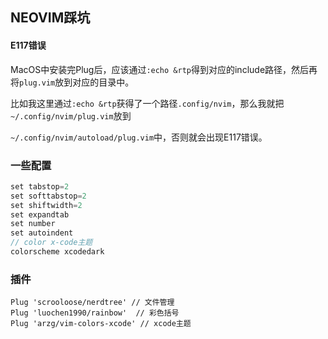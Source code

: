 ## NEOVIM踩坑



#### E117错误

MacOS中安装完Plug后，应该通过`:echo &rtp`得到对应的include路径，然后再将`plug.vim`放到对应的目录中。

比如我这里通过`:echo &rtp`获得了一个路径`.config/nvim`，那么我就把`~/.config/nvim/plug.vim`放到

`~/.config/nvim/autoload/plug.vim`中，否则就会出现E117错误。



### 一些配置

```c++
set tabstop=2
set softtabstop=2
set shiftwidth=2
set expandtab
set number
set autoindent
// color x-code主题
colorscheme xcodedark
```



### 插件

```
Plug 'scrooloose/nerdtree' // 文件管理
Plug 'luochen1990/rainbow'	// 彩色括号
Plug 'arzg/vim-colors-xcode' // xcode主题
```

